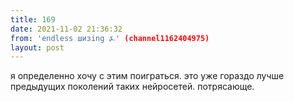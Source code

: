 ```yaml
---
title: 169
date: 2021-11-02 21:36:32
from: 'endless шизing ⍼' (channel1162404975)
layout: post
---
```


я определенно хочу с этим поиграться. это уже гораздо лучше предыдущих поколений таких нейросетей. потрясающе.
